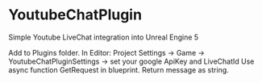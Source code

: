 # YoutubeChatPlugin

Simple Youtube LiveChat integration into Unreal Engine 5

Add to Plugins folder.
In Editor:
Project Settings -> Game -> YoutubeChatPluginSettings -> set your google ApiKey and LiveChatId
Use async function GetRequest in blueprint. Return message as string.
